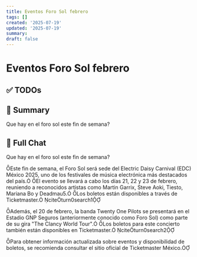 ```yaml
---
title: Eventos Foro Sol febrero
tags: []
created: '2025-07-19'
updated: '2025-07-19'
summary:
draft: false
---
```


# Eventos Foro Sol febrero

## ✅ TODOs


## 📌 Summary
Que hay en el foro sol este fin de semana?

## 🧠 Full Chat


Que hay en el foro sol este fin de semana?



Este fin de semana, el Foro Sol será sede del Electric Daisy Carnival (EDC) México 2025, uno de los festivales de música electrónica más destacados del país. El evento se llevará a cabo los días 21, 22 y 23 de febrero, reuniendo a reconocidos artistas como Martin Garrix, Steve Aoki, Tiesto, Mariana Bo y Deadmau5. Los boletos están disponibles a través de Ticketmaster. citeturn0search1

Además, el 20 de febrero, la banda Twenty One Pilots se presentará en el Estadio GNP Seguros (anteriormente conocido como Foro Sol) como parte de su gira "The Clancy World Tour". Los boletos para este concierto también están disponibles en Ticketmaster. citeturn0search2

Para obtener información actualizada sobre eventos y disponibilidad de boletos, se recomienda consultar el sitio oficial de Ticketmaster México.